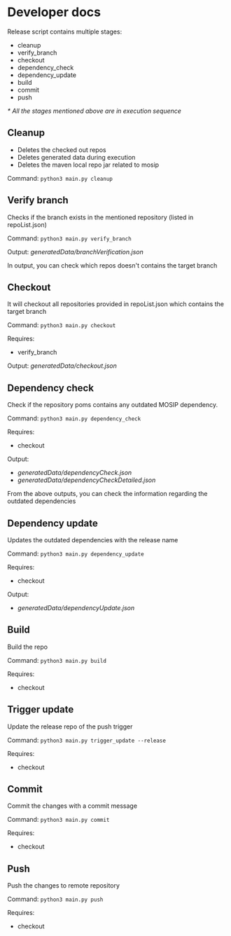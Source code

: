 # Developer docs

Release script contains multiple stages:
* cleanup
* verify_branch
* checkout
* dependency_check
* dependency_update
* build
* commit
* push

_* All the stages mentioned above are in execution sequence_

## Cleanup

* Deletes the checked out repos 
* Deletes generated data during execution
* Deletes the maven local repo jar related to mosip

Command: `python3 main.py cleanup`

## Verify branch

Checks if the branch exists in the mentioned repository (listed in repoList.json)

Command: `python3 main.py verify_branch`

Output: _generatedData/branchVerification.json_

In output, you can check which repos doesn't contains the target branch

## Checkout

It will checkout all repositories provided in repoList.json which contains the target branch

Command: `python3 main.py checkout`

Requires:
* verify_branch

Output: _generatedData/checkout.json_

## Dependency check

Check if the repository poms contains any outdated MOSIP dependency.

Command: `python3 main.py dependency_check`

Requires:
* checkout

Output: 
* _generatedData/dependencyCheck.json_
* _generatedData/dependencyCheckDetailed.json_

From the above outputs, you can check the information regarding the outdated dependencies 

## Dependency update

Updates the outdated dependencies with the release name

Command: `python3 main.py dependency_update`

Requires:
* checkout

Output: 
* _generatedData/dependencyUpdate.json_

## Build

Build the repo

Command: `python3 main.py build`

Requires:
* checkout

## Trigger update

Update the release repo of the push trigger

Command: `python3 main.py trigger_update --release`

Requires:
* checkout

## Commit

Commit the changes with a commit message

Command: `python3 main.py commit`

Requires:
* checkout

## Push

Push the changes to remote repository

Command: `python3 main.py push`

Requires:
* checkout
